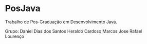 # PosJava
Trabalho de Pos-Graduação em Desenvolvimento Java.

Grupo:
Daniel Dias dos Santos
Heraldo Cardoso
Marcos Jose
Rafael Lourenço
